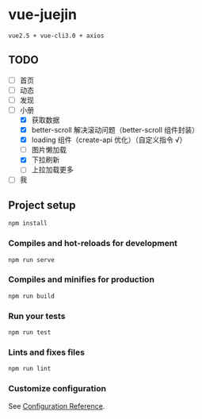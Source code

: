 # vue-juejin

    vue2.5 + vue-cli3.0 + axios

## TODO

- [ ] 首页
- [ ] 动态
- [ ] 发现
- [ ] 小册
    - [X] 获取数据
    - [X] better-scroll 解决滚动问题（better-scroll 组件封装）
    - [X] loading 组件（create-api 优化）（自定义指令 √）
    - [ ] 图片懒加载
    - [X] 下拉刷新
    - [ ] 上拉加载更多
- [ ] 我

## Project setup
```
npm install
```

### Compiles and hot-reloads for development
```
npm run serve
```

### Compiles and minifies for production
```
npm run build
```

### Run your tests
```
npm run test
```

### Lints and fixes files
```
npm run lint
```

### Customize configuration
See [Configuration Reference](https://cli.vuejs.org/config/).
